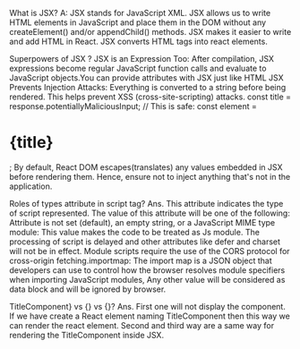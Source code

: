 What is JSX?
A: JSX stands for JavaScript XML. JSX allows us to write HTML elements in JavaScript and place them
in the DOM without any createElement() and/or appendChild() methods. JSX makes it easier to write and 
add HTML in React. JSX converts HTML tags into react elements.

Superpowers of JSX ?
JSX is an Expression Too: After compilation, JSX expressions become regular JavaScript function calls and 
evaluate to JavaScript objects.You can provide attributes with JSX just like HTML JSX Prevents Injection Attacks:
Everything is converted to a string before being rendered. This helps prevent XSS (cross-site-scripting) attacks.
const title = response.potentiallyMaliciousInput;
// This is safe:
const element = <h1>{title}</h1>;
By default, React DOM escapes(translates) any values embedded in JSX before rendering them.
Hence, ensure not to inject anything that's not in the application.

 Roles of types attribute in script tag?
 Ans. This attribute indicates the type of script represented. The value of this attribute will be one of
 the following: Attribute is not set (default), an empty string, or a JavaScript MIME type
 module: This value makes the code to be treated as Js module. The processing of script is delayed and other 
 attributes like defer and charset will not be in effect. Module scripts require the use of the CORS protocol
 for cross-origin fetching.importmap: The import map is a JSON object that developers can use to control how 
 the browser resolves module specifiers when importing JavaScript modules,
 Any other value will be considered as data block and will be ignored by browser.
 
 TitleComponent} vs {} vs {}?
Ans. First one will not display the component. If we have create a React element naming TitleComponent then 
this way we can render the react element. Second and third way are a same way for rendering the TitleComponent 
inside JSX.
